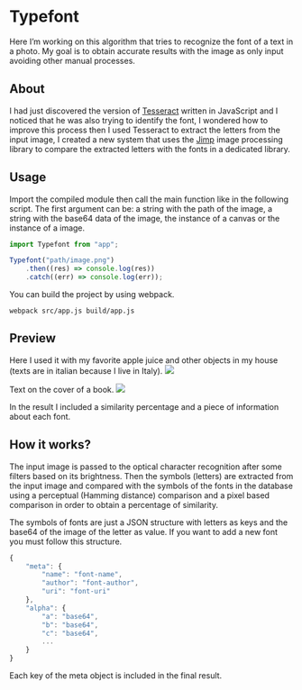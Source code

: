 # Typefont
Here I’m working on this algorithm that tries to recognize the font of a text in a photo. My goal is to obtain accurate results with the image as only input avoiding other manual processes.

## About
I had just discovered the version of [Tesseract](http://tesseract.projectnaptha.com/) written in JavaScript and I noticed that he was also trying to identify the font, I wondered how to improve this process then I used Tesseract to
extract the letters from the input image, I created a new system that uses the [Jimp](https://github.com/oliver-moran/jimp) image processing library to compare the extracted letters with the fonts in a dedicated library.

## Usage
Import the compiled module then call the main function like in the following script.
The first argument can be: a string with the path of the image, a string with the base64 data of the image, the instance of a canvas or the instance of a image.
```javascript
import Typefont from "app";

Typefont("path/image.png")
    .then((res) => console.log(res))
    .catch((err) => console.log(err));
```

You can build the project by using webpack.
```shell
webpack src/app.js build/app.js
```

## Preview
Here I used it with my favorite apple juice and other objects in my house (texts are in italian because I live in Italy).
![](http://i.imgur.com/SiMymFN.jpg)

Text on the cover of a book.
![](http://i.imgur.com/UOvT7xH.jpg)

In the result I included a similarity percentage and a piece of information about each font.

## How it works?
The input image is passed to the optical character recognition after some filters based on its brightness. Then the symbols (letters) are extracted from the input image and compared with the symbols of the fonts in the database using a perceptual (Hamming distance) comparison and a pixel based comparison in order to obtain a percentage of similarity.

The symbols of fonts are just a JSON structure with letters as keys and the base64 of the image of the letter as value.
If you want to add a new font you must follow this structure.
```javascript
{
    "meta": {
        "name": "font-name",
        "author": "font-author",
        "uri": "font-uri"
    },
    "alpha": {
        "a": "base64",
        "b": "base64",
        "c": "base64",
        ...
    }
}
```
Each key of the meta object is included in the final result.